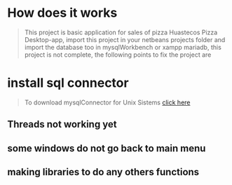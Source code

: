# How does it works
> This project is basic application for sales of pizza 
> Huastecos Pizza Desktop-app, import this project in your netbeans projects folder
> and import the database too in mysqlWorkbench or xampp mariadb,
> this project is not complete, the following points to fix the project are
# install sql connector
> To download mysqlConnector for Unix Sistems [click here](https://dev.mysql.com/downloads/file/?id=485756)
## Threads not working yet 
## some windows do not go back to main menu
## making libraries to do any others functions

